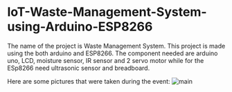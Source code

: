 # IoT-Waste-Management-System-using-Arduino-ESP8266
The name of the project is Waste Management System.
This project is made using the both arduino and ESP8266.
The component needed are arduino uno, LCD, moisture sensor, IR sensor and 2 servo motor while for the ESp8266 need ultrasonic sensor and breadboard.

Here are some pictures that were taken during the event:
![main](https://github.com/fsdkumk/IoT-Smart-Street-Light-using-ESP8266/assets/141599942/9a3e68b3-38b3-4af5-b3e1-67cba6ed4b08)
